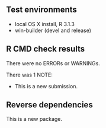 ## Test environments
* local OS X install, R 3.1.3
* win-builder (devel and release)

## R CMD check results
There were no ERRORs or WARNINGs. 

There was 1 NOTE:

* This is a new submission.


## Reverse dependencies
This is a new package.